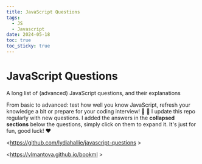 ```yaml
---
title: JavaScript Questions
tags:
  - JS
  - Javascript
date: 2024-05-18
toc: true
toc_sticky: true
---
```


# JavaScript Questions

A long list of (advanced) JavaScript questions, and their explanations 

From basic to advanced: test how well you know JavaScript, refresh your knowledge a bit or prepare for your coding interview! 💪 🚀 I update this repo regularly with new questions. I added the answers in the **collapsed sections** below the questions, simply click on them to expand it. It's just for fun, good luck! ❤️

<https://github.com/lydiahallie/javascript-questions >
 
<https://vlmantova.github.io/bookml >